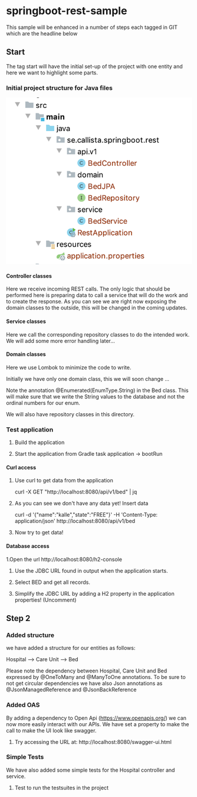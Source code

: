 # springboot-rest-sample

This sample will be enhanced in a number of steps each tagged in GIT which are the headline below

## Start ##

The tag start will have the initial set-up of the project with one entity and here we want to highlight some parts.

### Initial project structure for Java files ###

![Project Structure](docs/start.png)

#### Controller classes ####

Here we receive incoming REST calls. The only logic that should be performed here is preparing data to call a service that will do the work and to create the response.
As you can see we are right now exposing the domain classes to the outside, this will be changed in the coming updates.

#### Service classes ####

Here we call the corresponding repository classes to do the intended work. We will add some more error handling later...

#### Domain classes ####

Here we use Lombok to minimize the code to write.

Initially we have only one domain class, this we will soon change ...

Note the annotation @Enumerated(EnumType.String) in the Bed class.
This will make sure that we write the String values to the database and not the ordinal numbers for our enum.

We will also have repository classes in this directory.

### Test application
1. Build the application

1. Start the application from Gradle task application -> bootRun

#### Curl access
1. Use curl to get data from the application

    curl -X GET "http://localhost:8080/api/v1/bed" | jq

1. As you can see we don't have any data yet! Insert data

    curl -d '{"name":"kalle","state":"FREE"}' -H 'Content-Type: application/json' http://localhost:8080/api/v1/bed

1. Now try to get data!

#### Database access

1.Open the url http://localhost:8080/h2-console

1. Use the JDBC URL found in output when the application starts.

1. Select BED and get all records.

1. Simplify the JDBC URL by adding a H2 property in the application properties! (Uncomment)

## Step 2 ##

### Added structure ###
we have added a structure for our entities as follows:

Hospital --> Care Unit --> Bed

Please note the dependency between Hospital, Care Unit and Bed expressed by @OneToMany and @ManyToOne annotations.
To be sure to not get circular dependencies we have also Json annotations as @JsonManagedReference and @JsonBackReference

### Added OAS ###
By adding a dependency to Open Api (https://www.openapis.org/) we can now more easily interact with our APIs.
We have set a property to make the call to make the UI look like swagger.

1. Try accessing the URL at: http://localhost:8080/swagger-ui.html

### Simple Tests ###
We have also added some simple tests for the Hospital controller and service.

1. Test to run the testsuites in the project
